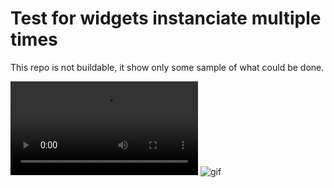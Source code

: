 # Test for widgets instanciate multiple times

This repo is not buildable, it show only some sample of what could be done.<br />

![video](/widgets-multiple-times/videos/multipleLineOut.mp4)
![gif](/widgets-multiple-times/multipleLineOut.gif)
